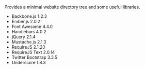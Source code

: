 Provides a minimal website directory tree and some useful libraries.

* Backbone.js 1.2.3
* Ember.js 2.0.2
* Font Awesome 4.4.0
* Handlebars 4.0.2
* jQuery 2.1.4
* Mustache.js 2.1.3
* RequireJS 2.1.20
* RequireJS Text 2.0.14
* Twitter Bootstrap 3.3.5
* Underscore 1.8.3
